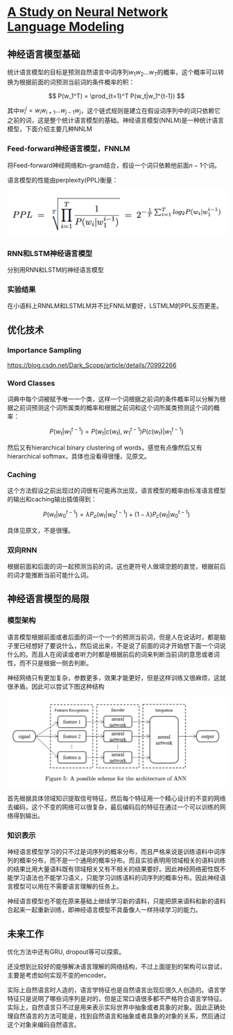 # **[A Study on Neural Network Language Modeling](https://arxiv.org/pdf/1708.07252.pdf)**

## **神经语言模型基础** ##

统计语言模型的目标是预测自然语言中词序列$w_1 w_2 ... w_T$的概率，这个概率可以转换为根据前面的词预测当前词的条件概率的积：

$$
P(w_1^T) = \prod_{t=1}^T P(w_t|w_1^{t-1})
$$

其中$w_i^j=w_i w_{i+1} ... w_{j-1} w_j$，这个链式规则是建立在假设词序列中的词只依赖它之前的词，这是整个统计语言模型的基础。神经语言模型(NNLM)是一种统计语言模型，下面介绍主要几种NNLM

### **Feed-forward神经语言模型，FNNLM**

将Feed-forward神经网络和n-gram结合，假设一个词只依赖他前面$n-1$个词。

语言模型的性能由perplexity(PPL)衡量：

![ppl](ppl.png)

### **RNN和LSTM神经语言模型**

分别用RNN和LSTM的神经语言模型

### **实验结果**

在小语料上RNNLM和LSTMLM并不比FNNLM要好，LSTMLM的PPL反而更差。

## **优化技术** ##

### **Importance Sampling** ###

https://blog.csdn.net/Dark_Scope/article/details/70992266

### **Word Classes** ###

词典中每个词被赋予唯一一个类，这样一个词根据之前词的条件概率可以分解为根据之前词预测这个词所属类的概率和根据之前词和这个词所属类预测这个词的概率：

$$
P(w_t|w_1^{t-1}) = P(w_t|c(w_t), w_1^{t-1})P(c(w_t)|w_1^{t-1})
$$

然后又有hierarchical binary clustering of words，感觉有点像然后又有hierarchical softmax，具体也没看得很懂，见原文。

### **Caching**

这个方法假设之前出现过的词很有可能再次出现，语言模型的概率由标准语言模型的输出和caching输出插值得到：

$$
P(w_t|w_0^{t-1})=\lambda P_o (w_t|w_0^{t-1}) + (1-\lambda)P_c (w_t|w_0^{t-1})
$$

具体见原文，不是很懂。

### **双向RNN**

根据前面和后面的词一起预测当前的词，这也更符号人做填空题的直觉，根据前后的词才能推断当前可能什么词。

## **神经语言模型的局限**

### **模型架构**

语言模型根据前面或者后面的词一个一个的预测当前词，但是人在说话时，都是脑子里已经想好了要说什么，然后说出来，不是说了前面的词才开始想下面一个词说什么的。而且人在阅读或者听力时都是根据前后的词来判断当前词的意思或者词性，而不只是根据一侧去判断。

神经网络只有更加复杂，参数更多，效果才能更好，但是这样训练又很麻烦，这就很矛盾。因此可以尝试下图这种结构

![architecture](architecture.png)

首先根据具体领域知识提取信号特征，然后每个特征用一个精心设计的不变的网络去编码，这个不变的网络可以很复杂，最后编码后的特征在通过一个可以训练的网络得到输出。

### **知识表示**

神经语言模型学习的只不过是词序列的概率分布，而且严格来说是训练语料中词序列的概率分布，而不是一个通用的概率分布。而且实验表明用领域相关的语料训练的结果比用大量语料既有领域相关又有不相关的结果要好。因此神经网络密性既不能学习语法也不能学习语义，只能学习训练语料的词序列的概率分布。因此神经语言模型可以用在不需要语言理解的任务上。

神经语言模型也不能在原来基础上继续学习新的语料，只能把原来语料和新的语料合起来一起重新训练，即神经语言模型不具备像人一样持续学习的能力。

## **未来工作**

优化方法中还有GRU, dropout等可以探索。

还没想到比较好的能够解决语言理解的网络结构，不过上面提到的架构可以尝试，主要是考虑如何实现不变的encoder。

实际上自然语言时人造的，语言学特征也是自然语言出现后很久人创造的。语言学特征只是说明了哪些词序列是对的，但是正常口语很多都不严格符合语言学特征。实际上，自然语言只不过是用来表示实际世界中抽象或者具象的对象。因此正确处理自然语言的方法可能是，找到自然语言和抽象或者具象的对象的关系，然后通过这个对象来编码自然语言。